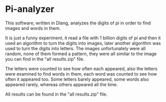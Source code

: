 # Pi-analyzer
This software, written in Dlang, analyzes the digits of pi in order to find images and words in them.

It is just a funny experiment, it read a file with 1 billion digits of pi and then it used an algorithm to turn the digits into images, later another algorithm was used to turn the digits into letters. The images unfortunately were all random, none of them formed a pattern, they were all similar to the image you can find in the "all results.zip" file.

The letters were counted to see how often each appeared, also the letters were examined to find words in them, each word was counted to see how often it appeared too. Some letters barely appeared, some words also appeared rarely, whereas others appeared all the time.

All results can be found in the "all results.zip" file.

